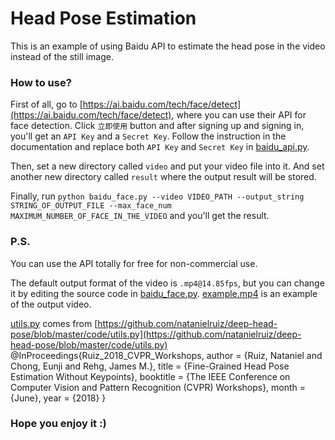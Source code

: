 # Head Pose Estimation
This is an example of using Baidu API to estimate the head pose in the video instead of the still image. 

### How to use?
First of all, go to [https://ai.baidu.com/tech/face/detect](https://ai.baidu.com/tech/face/detect), where you can use their API for face detection. Click `立即使用` button and after signing up and signing in, you'll get an `API Key` and a `Secret Key`. Follow the instruction in the documentation and replace both `API Key` and `Secret Key` in [baidu_api.py](https://github.com/Messier42/head-pose/blob/master/baidu_api.py).

Then, set a new directory called `video` and put your video file into it. And set another new directory called `result` where the output result will be stored.

Finally, run `python baidu_face.py --video VIDEO_PATH --output_string STRING_OF_OUTPUT_FILE --max_face_num MAXIMUM_NUMBER_OF_FACE_IN_THE_VIDEO` and you'll get the result.

### P.S.
You can use the API totally for free for non-commercial use. 

The default output format of the video is `.mp4@14.85fps`, but you can change it by editing the source code in [baidu_face.py](https://github.com/Messier42/head-pose/blob/master/baidu_face.py). [example.mp4](https://github.com/Messier42/head-pose/blob/master/example.mp4) is an example of the output video.

[utils.py](https://github.com/Messier42/head-pose/blob/master/utils.py) comes from [https://github.com/natanielruiz/deep-head-pose/blob/master/code/utils.py](https://github.com/natanielruiz/deep-head-pose/blob/master/code/utils.py)
@InProceedings{Ruiz_2018_CVPR_Workshops,
author = {Ruiz, Nataniel and Chong, Eunji and Rehg, James M.},
title = {Fine-Grained Head Pose Estimation Without Keypoints},
booktitle = {The IEEE Conference on Computer Vision and Pattern Recognition (CVPR) Workshops},
month = {June},
year = {2018}
}

### Hope you enjoy it :)
